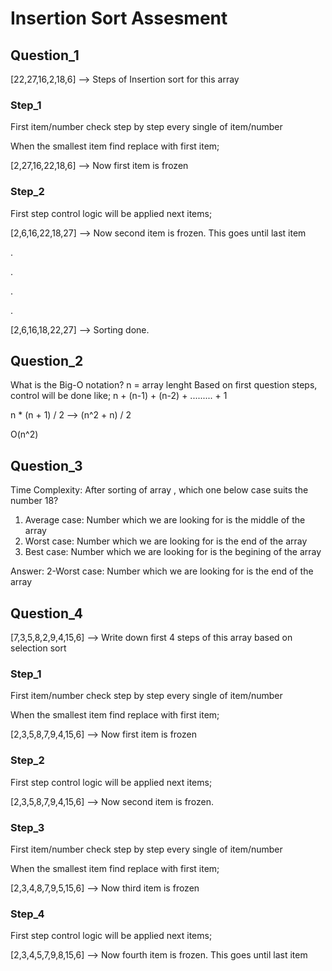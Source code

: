 # Insertion Sort Assesment

## Question_1

[22,27,16,2,18,6] --> Steps of Insertion sort for this array

### Step_1

First item/number check step by step every single of item/number 

When the smallest item find replace with first item;

[2,27,16,22,18,6] --> Now first item is frozen

### Step_2

First step control logic will be applied next items;

[2,6,16,22,18,27] --> Now second item is frozen. This goes until last item 

.

.

.

.

[2,6,16,18,22,27] --> Sorting done. 

## Question_2

What is the Big-O notation?
n = array lenght 
Based on first question steps, control will be done like;
n + (n-1) + (n-2) + ......... + 1

n * (n + 1) / 2 --> (n^2 + n) / 2

O(n^2)

## Question_3

Time Complexity: After sorting of array , which one below case suits the number 18?

1. Average case: Number which we are looking for is the middle of the array  
2. Worst case: Number which we are looking for is the end of the array 
3. Best case: Number which we are looking for is the begining of the array 

Answer: 2-Worst case: Number which we are looking for is the end of the array 


## Question_4

[7,3,5,8,2,9,4,15,6] --> Write down first 4 steps of this array based on selection sort

### Step_1

First item/number check step by step every single of item/number 

When the smallest item find replace with first item;

[2,3,5,8,7,9,4,15,6] --> Now first item is frozen

### Step_2

First step control logic will be applied next items;

[2,3,5,8,7,9,4,15,6] --> Now second item is frozen. 


### Step_3

First item/number check step by step every single of item/number 

When the smallest item find replace with first item;

[2,3,4,8,7,9,5,15,6] --> Now third item is frozen

### Step_4

First step control logic will be applied next items;

[2,3,4,5,7,9,8,15,6] --> Now fourth item is frozen. This goes until last item 

